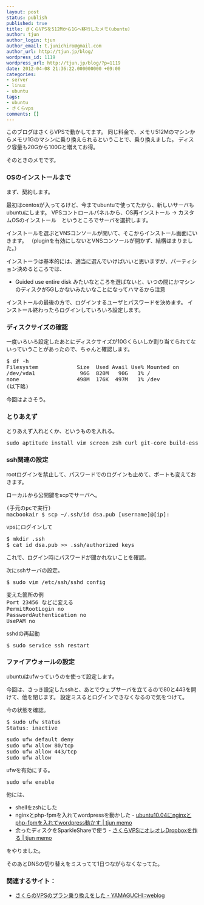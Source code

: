 ```yaml
---
layout: post
status: publish
published: true
title: さくらVPSを512Mから1Gへ移行したメモ(ubuntu)
author: tjun
author_login: tjun
author_email: t.junichiro@gmail.com
author_url: http://tjun.jp/blog/
wordpress_id: 1119
wordpress_url: http://tjun.jp/blog/?p=1119
date: 2012-04-08 21:36:22.000000000 +09:00
categories:
- server
- linux
- ubuntu
tags:
- ubuntu
- さくらvps
comments: []
---
```

このブログはさくらVPSで動かしてます。
同じ料金で、メモリ512Mのマシンからメモリ1Gのマシンに乗り換えられるということで、乗り換えました。
ディスク容量も20Gから100Gと増えてお得。

そのときのメモです。

<h3>OSのインストールまで</h3>
まず、契約します。

最初はcentosが入ってるけど、今までubuntuで使ってたから、新しいサーバもubuntuにします。
VPSコントロールパネルから、OS再インストール -> カスタムOSのインストール　というところでサーバを選択します。

インストールを選ぶとVNSコンソールが開いて、そこからインストール画面にいきます。
（pluginを有効にしないとVNSコンソールが開かず、結構はまりました。）


インストーラは基本的には、適当に選んでいけばいいと思いますが、パーティション決めるところでは、
* Guided use entire disk
みたいなところを選ばないと、いつの間にかマシンのディスクが5Gしかないみたいなことになってハマるから注意

インストールの最後の方で、ログインするユーザとパスワードを決めます。
インストール終わったらログインしていろいろ設定します。


<h3>ディスクサイズの確認</h3>
一度いろいろ設定したあとにディスクサイズが10Gくらいしか割り当てられてないっていうことがあったので、ちゃんと確認します。
<pre>
$ df -h
Filesystem            Size  Used Avail Use% Mounted on
/dev/vda1              96G  820M   90G   1% /
none                  498M  176K  497M   1% /dev
(以下略)
</pre>
今回はよさそう。

<h3>とりあえず</h3>
とりあえず入れとくか、というものを入れる。
<pre>sudo aptitude install vim screen zsh curl git-core build-essential</pre>

<h3>ssh関連の設定</h3>
rootログインを禁止して、パスワードでのログインも止めて、ポートも変えておきます。

ローカルから公開鍵をscpでサーバへ。
<pre>
(手元のpcで実行)
macbookair $ scp ~/.ssh/id_dsa.pub [username]@[ip]:
</pre>

vpsにログインして
<pre>
$ mkdir .ssh
$ cat id_dsa.pub >> .ssh/authorized_keys
</pre>

これで、ログイン時にパスワードが聞かれないことを確認。

次にsshサーバの設定。
<pre>
$ sudo vim /etc/ssh/sshd_config
</pre>

<pre>
変えた箇所の例
Port 23456 などに変える 
PermitRootLogin no
PasswordAuthentication no
UsePAM no
</pre>

sshdの再起動
<pre>
$ sudo service ssh restart
</pre>


<h3>ファイアウォールの設定</h3>
ubuntuはufwっていうのを使って設定します。

今回は、さっき設定したsshと、あとでウェブサーバを立てるので80と443を開けて、他を閉じます。
設定ミスるとログインできなくなるので気をつけて。

今の状態を確認。
<pre>
$ sudo ufw status
Status: inactive
</pre>

<pre>
sudo ufw default deny
sudo ufw allow 80/tcp
sudo ufw allow 443/tcp
sudo ufw allow <sshのport>
</pre>

ufwを有効にする。
<pre>
sudo ufw enable
</pre>



他には、
<ul>
<li>shellをzshにした</li>
<li>nginxとphp-fpmを入れてwordpressを動かした - <a href="http://tjun.jp/blog/2012/04/ubuntu-nginx-php-fpm-wordpress/">ubuntu10.04にnginxとphp-fpmを入れてwordpress動かす | tjun memo</a></li>
<li>余ったディスクをSparkleShareで使う - <a href="http://tjun.jp/blog/2012/04/sparkleshare/">さくらVPSにオレオレDropboxを作る | tjun memo</a></li>
</ul>

をやりました。

そのあとDNSの切り替えをミスってて1日つながらなくなってた。


<h3>関連するサイト：</h3>
<ul>
<li><a href="http://d.hatena.ne.jp/ymotongpoo/20120402/1333364114">さくらのVPSのプラン乗り換えをした - YAMAGUCHI::weblog</a></li>
</ul>
